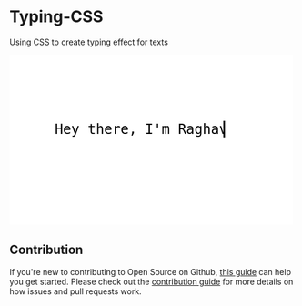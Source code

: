 # Typing-CSS

Using CSS to create typing effect for texts

![CSS_Effect](https://github.com/raghavk16/Typing-CSS/blob/master/screen.gif?raw=true)

## Contribution

If you're new to contributing to Open Source on Github, [this guide](https://guides.github.com/activities/contributing-to-open-source/) can help you get started. Please check out the [contribution guide](https://gist.github.com/MarcDiethelm/7303312) for more details on how issues and pull requests work.